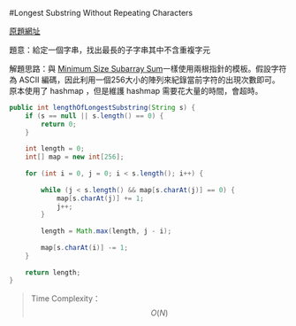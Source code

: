 #Longest Substring Without Repeating Characters

[原題網址](http://www.lintcode.com/en/problem/longest-substring-without-repeating-characters/)

題意：給定一個字串，找出最長的子字串其中不含重複字元

解題思路：與 [Minimum Size Subarray Sum](array/minimum_size_subarray_sum.md)一樣使用兩根指針的模板。假設字符為 ASCII 編碼，因此利用一個256大小的陣列來紀錄當前字符的出現次數即可。
原本使用了 hashmap ，但是維護 hashmap 需要花大量的時間，會超時。

```java
public int lengthOfLongestSubstring(String s) {
    if (s == null || s.length() == 0) {
        return 0;
    }
    
    int length = 0;
    int[] map = new int[256];
    
    for (int i = 0, j = 0; i < s.length(); i++) {
        
        while (j < s.length() && map[s.charAt(j)] == 0) {
            map[s.charAt(j)] += 1;
            j++;
        }
        
        length = Math.max(length, j - i);
        
        map[s.charAt(i)] -= 1;
    }
    
    return length;
}
```

>Time Complexity：$$O(N)$$